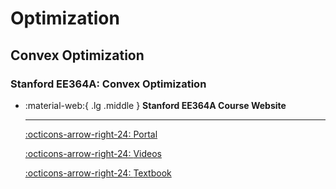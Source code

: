 # Optimization

## Convex Optimization

### Stanford EE364A: Convex Optimization

<div class="grid cards" markdown>

-   :material-web:{ .lg .middle } __Stanford EE364A Course Website__

    ---

    [:octicons-arrow-right-24: <a href="http://stanford.edu/class/ee364a/index.html" target="_blank"> Portal </a>](#)

    [:octicons-arrow-right-24: <a href="https://www.bilibili.com/video/BV1aD4y1Q7aW" target="_blank"> Videos </a>](#)

    [:octicons-arrow-right-24: <a href="https://stanford.edu/~boyd/cvxbook/" target="_blank"> Textbook </a>](#)
</div>